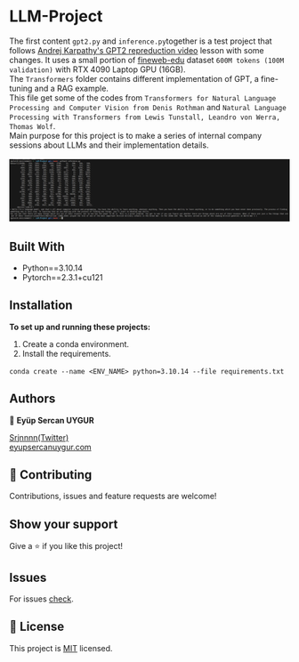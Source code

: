 # LLM-Project

The first content `gpt2.py` and `inference.py`together is a test project that follows [Andrej Karpathy's GPT2 repreduction video](https://youtu.be/l8pRSuU81PU?si=2XtORh4Xk4NP2r4H) lesson with some changes.
It uses a small portion of [fineweb-edu](https://huggingface.co/datasets/HuggingFaceFW/fineweb-edu) dataset `600M tokens (100M validation)` with RTX 4090 Laptop GPU (16GB).<br>
The `Transformers` folder contains different implementation of GPT, a fine-tuning and a RAG example.<br>
This file get some of the codes from `Transformers for Natural Language Processing and Computer Vision from Denis Rothman` and `Natural Language Processing with Transformers from Lewis Tunstall, Leandro von Werra, Thomas Wolf`.<br>
Main purpose for this project is to make a series of internal company sessions about LLMs and their implementation details.<br>
<br>
![screenshot](screenshot.png)

## Built With

- Python==3.10.14
- Pytorch==2.3.1+cu121

## Installation

**To set up and running these projects:**

1. Create a conda environment.<br>
2. Install the requirements.<br>

`conda create --name <ENV_NAME> python=3.10.14 --file requirements.txt`

## Authors

👤 **Eyüp Sercan UYGUR**

[Srjnnnn(Twitter)](https://x.com/Srjnnnn)<br>
[eyupsercanuygur.com](https://www.eyupsercanuygur.com/)

## 🤝 Contributing

Contributions, issues and feature requests are welcome!

## Show your support

Give a ⭐️ if you like this project!

## Issues

For issues [check](https://github.com/Srjnnnn/LLM-Project/issues).

## 📝 License

This project is [MIT](lic.url) licensed.
